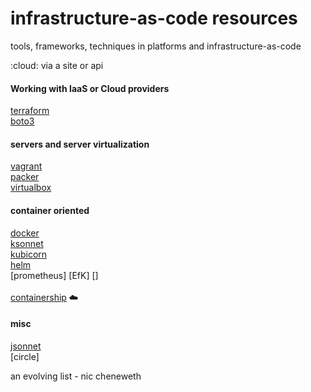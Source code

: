 # infrastructure-as-code resources
<p>tools, frameworks, techniques in platforms and infrastructure-as-code</p>
:cloud:  via a site or api

#### Working with IaaS or Cloud providers

[terraform](https://www.terraform.io)<br />
[boto3](https://boto3.readthedocs.io/en/latest/)<br />


#### servers and server virtualization

[vagrant](https://www.vagrantup.com)<br />
[packer](https://www.packer.io)<br />
[virtualbox](https://www.virtualbox.org)<br />


#### container oriented

[docker](https://docs.docker.com)<br />
[ksonnet](http://ksonnet.heptio.com)<br />
[kubicorn](https://github.com/kris-nova/kubicorn)<br />
[helm](https://helm.sh)<br />
[prometheus]
[EfK]
[]
<br /><br />
[containership](https://www.containership.io) :cloud:<br />


#### misc

[jsonnet](http://jsonnet.org)<br />
[circle]

an evolving list - nic cheneweth